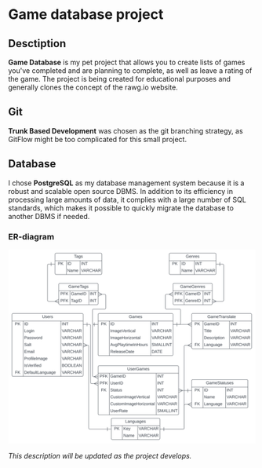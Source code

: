# **Game database project**

## Desctiption

**Game Database** is my pet project that allows you to create lists of games you've completed and are planning to complete, as well as leave a rating of the game. The project is being created for educational purposes and generally clones the concept of the rawg.io website.

## Git

**Trunk Based Development** was chosen as the git branching strategy, as GitFlow might be too complicated for this small project.

## Database

I chose **PostgreSQL** as my database management system because it is a robust and scalable open source DBMS. In addition to its efficiency in processing large amounts of data, it complies with a large number of SQL standards, which makes it possible to quickly migrate the database to another DBMS if needed.

### ER-diagram

![Entity relationship diagram image](.media/Images/GameDatabase.svg)

*This description will be updated as the project develops.*
